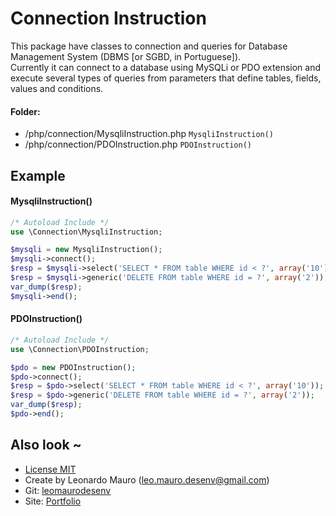 # Connection Instruction #
   
This package have classes to connection and queries for Database Management System (DBMS [or SGBD, in Portuguese]).   
Currently it can connect to a database using MySQLi or PDO extension and execute several types of queries from parameters that define tables, fields, values and conditions.   
   
#### Folder:    
* /php/connection/MysqliInstruction.php `MysqliInstruction()`
* /php/connection/PDOInstruction.php `PDOInstruction()`
   
## Example  	

#### MysqliInstruction()   
```php
/* Autoload Include */
use \Connection\MysqliInstruction;

$mysqli = new MysqliInstruction();
$mysqli->connect();
$resp = $mysqli->select('SELECT * FROM table WHERE id < ?', array('10'));
$resp = $mysqli->generic('DELETE FROM table WHERE id = ?', array('2'));
var_dump($resp);
$mysqli->end();
```
   
#### PDOInstruction()   
```php
/* Autoload Include */
use \Connection\PDOInstruction;

$pdo = new PDOInstruction();
$pdo->connect();
$resp = $pdo->select('SELECT * FROM table WHERE id < ?', array('10'));
$resp = $pdo->generic('DELETE FROM table WHERE id = ?', array('2'));
var_dump($resp);
$pdo->end();
```
   
## Also look ~  	
* [License MIT](https://opensource.org/licenses/MIT)
* Create by Leonardo Mauro (leo.mauro.desenv@gmail.com)
* Git: [leomaurodesenv](https://github.com/leomaurodesenv/)
* Site: [Portfolio](http://leonardomauro.com/portfolio/)
